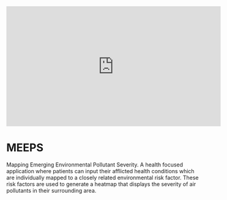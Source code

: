<iframe width="560" height="315" src="https://www.youtube.com/embed/DawXx5WNeyE" frameborder="0" allow="accelerometer; autoplay; clipboard-write; encrypted-media; gyroscope; picture-in-picture" allowfullscreen></iframe>

# MEEPS
Mapping Emerging Environmental Pollutant Severity. A health focused application where patients can input their afflicted health conditions which are individually mapped to a closely related environmental risk factor. These risk factors are used to generate a heatmap that displays the severity of air pollutants in their surrounding area.
